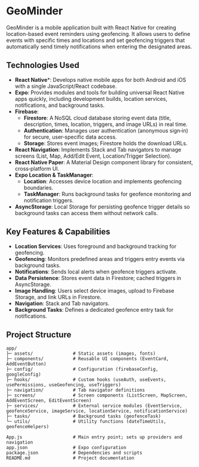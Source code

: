 # GeoMinder

GeoMinder is a mobile application built with React Native for creating location-based event reminders using geofencing. It allows users to define events with specific times and locations and set geofencing triggers that automatically send timely notifications when entering the designated areas.

## Technologies Used

- **React Native**\*: Develops native mobile apps for both Android and iOS with a single JavaScript/React codebase.
- **Expo**: Provides modules and tools for building universal React Native apps quickly, including development builds, location services, notifications, and background tasks.
- **Firebase**:
  - **Firestore**: A NoSQL cloud database storing event data (title, description, times, location, triggers, and image URLs) in real time.
  - **Authentication**: Manages user authentication (anonymous sign‑in) for secure, user‑specific data access.
  - **Storage**: Stores event images; Firestore holds the download URLs.
- **React Navigation**: Implements Stack and Tab navigators to manage screens (List, Map, Add/Edit Event, Location/Trigger Selection).
- **React Native Paper**: A Material Design component library for consistent, cross‑platform UI.
- **Expo Location & TaskManager**:
  - **Location**: Accesses device location and implements geofencing boundaries.
  - **TaskManager**: Runs background tasks for geofence monitoring and notification triggers.
- **AsyncStorage**: Local Storage for persisting geofence trigger details so background tasks can access them without network calls.

## Key Features & Capabilities

- **Location Services**: Uses foreground and background tracking for geofencing.
- **Geofencing**: Monitors predefined areas and triggers entry events via background tasks.
- **Notifications**: Sends local alerts when geofence triggers activate.
- **Data Persistence**: Stores event data in Firestore; cached triggers in AsyncStorage.
- **Image Handling**: Users select device images, upload to Firebase Storage, and link URLs in Firestore.
- **Navigation**: Stack and Tab navigators.
- **Background Tasks**: Defines a dedicated geofence entry task for notifications.

## Project Structure

```
app/
├─ assets/               # Static assets (images, fonts)
├─ components/           # Reusable UI components (EventCard, AddEventButton)
├─ config/               # Configuration (firebaseConfig, googleConfig)
├─ hooks/                # Custom hooks (useAuth, useEvents, usePermissions, useGeofencing, useTriggers)
├─ navigation/           # Tab navigator definitions
├─ screens/              # Screen components (ListScreen, MapScreen, AddEventScreen, EditEventScreen)
├─ services/             # External service modules (EventService, geofenceService, imageService, locationService, notificationService)
├─ tasks/                # Background tasks (geofenceTask)
└─ utils/                # Utility functions (dateTimeUtils, geofenceHelpers)

App.js                   # Main entry point; sets up providers and navigation
app.json                 # Expo configuration
package.json             # Dependencies and scripts
README.md                # Project documentation
```

